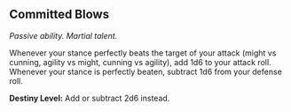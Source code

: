 ## Committed Blows

_Passive ability. Martial talent._

Whenever your stance perfectly beats the target of your attack (might vs cunning, agility vs might, cunning vs agility), add 1d6 to your attack roll. Whenever your stance is perfectly beaten, subtract 1d6 from your defense roll.

**Destiny Level:**
Add or subtract 2d6 instead.
